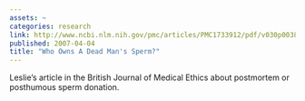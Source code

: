 ```yaml
---
assets: ~
categories: research
link: http://www.ncbi.nlm.nih.gov/pmc/articles/PMC1733912/pdf/v030p00386.pdf
published: 2007-04-04
title: "Who Owns A Dead Man's Sperm?"
---
```

Leslie’s article in the British Journal of Medical Ethics about postmortem or posthumous sperm donation.

